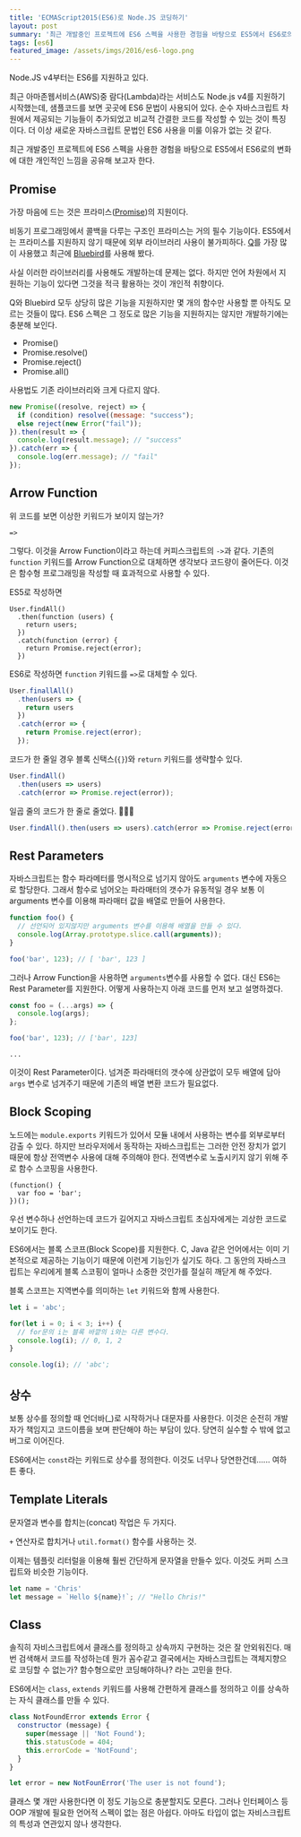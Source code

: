 ```yaml
---
title: 'ECMAScript2015(ES6)로 Node.JS 코딩하기'
layout: post
summary: '최근 개발중인 프로젝트에 ES6 스펙을 사용한 경험을 바탕으로 ES5에서 ES6로의 변화에 대한 개인적인 느낌을 공유해 보고자 한다'
tags: [es6]
featured_image: /assets/imgs/2016/es6-logo.png
---
```


Node.JS v4부터는 ES6를 지원하고 있다.

최근 아마존웹서비스(AWS)중 람다(Lambda)라는 서비스도 Node.js v4를 지원하기 시작했는데,
샘플코드를 보면 곳곳에 ES6 문법이 사용되어 있다.
순수 자바스크립트 차원에서 제공되는 기능들이 추가되었고 비교적 간결한 코드를 작성할 수 있는 것이 특징이다.
더 이상 새로운 자바스크립트 문법인 ES6 사용을 미룰 이유가 없는 것 같다.

최근 개발중인 프로젝트에 ES6 스펙을 사용한 경험을 바탕으로 ES5에서 ES6로의 변화에 대한 개인적인 느낌을 공유해 보고자 한다.


## Promise

가장 마음에 드는 것은 프라미스([Promise](http://node.green/#Promise))의 지원이다.

비동기 프로그래밍에서 콜백을 다루는 구조인 프라미스는 거의 필수 기능이다.
ES5에서는 프라미스를 지원하지 않기 때문에 외부 라이브러리 사용이 불가피하다.
[Q](https://github.com/kriskowal/q)를 가장 많이 사용했고
최근에 [Bluebird](http://bluebirdjs.com)를 사용해 봤다.

사실 이러한 라이브러리를 사용해도 개발하는데 문제는 없다.
하지만 언어 차원에서 지원하는 기능이 있다면 그것을 적극 활용하는 것이 개인적 취향이다.

Q와 Bluebird 모두 상당히 많은 기능을 지원하지만 몇 개의 함수만 사용할 뿐 아직도 모르는 것들이 많다.
ES6 스펙은 그 정도로 많은 기능을 지원하지는 않지만 개발하기에는 충분해 보인다.

* Promise()
* Promise.resolve()
* Promise.reject()
* Promise.all()

사용법도 기존 라이브러리와 크게 다르지 않다.

```javascript
new Promise((resolve, reject) => {
  if (condition) resolve((message: "success");
  else reject(new Error("fail"));
}).then(result => {
  console.log(result.message); // "success"
}).catch(err => {
  console.log(err.message); // "fail"
});
```

## Arrow Function

위 코드를 보면 이상한 키워드가 보이지 않는가?

`=>`

그렇다.
이것을 Arrow Function이라고 하는데 커피스크립트의 `->`과 같다.
기존의 `function` 키워드를 Arrow Function으로 대체하면 생각보다 코드량이 줄어든다.
이것은 함수형 프로그래밍을 작성할 때 효과적으로 사용할 수 있다.


ES5로 작성하면

```
User.findAll()
  .then(function (users) {
    return users;
  })
  .catch(function (error) {
    return Promise.reject(error);
  })
```

ES6로 작성하면 `function` 키워드를 `=>`로 대체할 수 있다.

```javascript
User.finallAll()
  .then(users => {
    return users
  })
  .catch(error => {
    return Promise.reject(error);
  });
```

코드가 한 줄일 경우 블록 신택스(`{}`)와 `return` 키워드를 생략할수 있다.

```javascript
User.findAll()
  .then(users => users)
  .catch(error => Promise.reject(error));
```

일곱 줄의 코드가 한 줄로 줄었다. 👏👏👏

```javascript
User.findAll().then(users => users).catch(error => Promise.reject(error));
```


## Rest Parameters

자바스크립트는 함수 파라메터를 명시적으로 넘기지 않아도 `arguments` 변수에 자동으로 할당한다.
그래서 함수로 넘어오는 파라매터의 갯수가 유동적일 경우 보통 이 arguments 변수를 이용해 파라매터 값을 배열로
만들어 사용한다.

```javascript
function foo() {
  // 선언되어 있지않지만 arguments 변수를 이용해 배열을 만들 수 있다.
  console.log(Array.prototype.slice.call(arguments));
}

foo('bar', 123); // [ 'bar', 123 ]
```

그러나 Arrow Function을 사용하면 `arguments`변수를 사용할 수 없다.
대신 ES6는 Rest Parameter를 지원한다.
어떻게 사용하는지 아래 코드를 먼저 보고 설명하겠다.

```javascript
const foo = (...args) => {
  console.log(args);
};

foo('bar', 123); // ['bar', 123]
```

`...`

이것이 Rest Parameter이다.
넘겨준 파라매터의 갯수에 상관없이 모두 배열에 담아 `args` 변수로 넘겨주기 때문에 기존의 배열 변환 코드가 필요없다.


## Block Scoping

노드에는 `module.exports` 키워드가 있어서 모듈 내에서 사용하는 변수를 외부로부터 감출 수 있다.
하지만 브라우저에서 동작하는 자바스크립트는 그러한 안전 장치가 없기 때문에 항상 전역변수 사용에 대해 주의해야 한다.
전역변수로 노출시키지 않기 위해 주로 함수 스코핑을 사용한다.

```
(function() {
  var foo = 'bar';
})();
```

우선 변수하나 선언하는데 코드가 길어지고 자바스크립트 초심자에게는 괴상한 코드로 보이기도 한다.

ES6에서는 블록 스코프(Block Scope)를 지원한다.
C, Java 같은 언어에서는 이미 기본적으로 제공하는 기능이기 때문에 이런게 기능인가 싶기도 하다.
그 동안의 자바스크립트는 우리에게 블록 스코핑이 얼마나 소중한 것인가를 절실히 깨닫게 해 주었다.

블록 스코프는 지역변수를 의미하는 `let` 키워드와 함께 사용한다.

```javascript
let i = 'abc';

for(let i = 0; i < 3; i++) {
  // for문의 i는 블록 바깥의 i와는 다른 변수다.
  console.log(i); // 0, 1, 2
}

console.log(i); // 'abc';
```


## 상수

보통 상수를 정의할 때 언더바(_)로 시작하거나 대문자를 사용한다.
이것은 순전히 개발자가 책임지고 코드이름을 보며 판단해야 하는 부담이 있다.
당연히 실수할 수 밖에 없고 버그로 이어진다.

ES6에서는 `const`라는 키워드로 상수를 정의한다.
이것도 너무나 당연한건데...... 여하튼 좋다.


## Template Literals

문자열과 변수를 합치는(concat) 작업은 두 가지다.

`+` 연산자로 합치거나 `util.format()` 함수를 사용하는 것.

이제는 템플릿 리터럴을 이용해 훨씬 간단하게 문자열을 만들수 있다.
이것도 커피 스크립트와 비슷한 기능이다.

```javascript
let name = 'Chris'
let message = `Hello ${name}!`; // "Hello Chris!"
```


## Class

솔직히 자비스크립트에서 클래스를 정의하고 상속까지 구현하는 것은 잘 안외워진다.
매번 검색해서 코드를 작성하는데 뭔가 꼼수같고 결국에서는 자바스크립트는 객체지향으로 코딩할 수 없는가?
함수형으로만 코딩해야하나? 라는 고민을 한다.

ES6에서는 `class`, `extends` 키워드를 사용해 간편하게 클래스를 정의하고
이를 상속하는 자식 클래스를 만들 수 있다.

```javascript
class NotFoundError extends Error {
  constructor (message) {
    super(message || 'Not Found');
    this.statusCode = 404;
    this.errorCode = 'NotFound';
  }
}

let error = new NotFounError('The user is not found');
```

클래스 몇 개만 사용한다면 이 정도 기능으로 충분할지도 모른다.
그러나 인터페이스 등 OOP 개발에 필요한 언어적 스펙이 없는 점은 아쉽다.
아마도 타입이 없는 자비스크립트의 특성과 연관있지 않나 생각한다.


